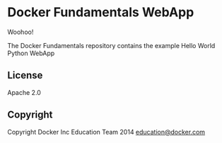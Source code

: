 Docker Fundamentals WebApp
==========================

Woohoo!

The Docker Fundamentals repository contains the example Hello World Python WebApp

## License

Apache 2.0

## Copyright

Copyright Docker Inc Education Team 2014 <education@docker.com>
